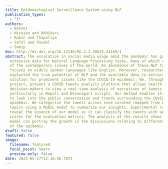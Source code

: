 ```yaml
---
title: Epidemiological Surveillance System using NLP
publication_types:
  - "7"
authors:
  - Basnet
  - Nirajan and Adhikari
  - Rabin and Thapaliya
  - Safal and Poudel
  - Samip
doi: http://dx.doi.org/10.13140/RG.2.2.29625.24169/1
abstract: The escalation in social media usage amid the pandemic has gathered
  extensive data for Natural Language Processing tasks, many of which solve some
  of the contemporary issues of the world. An abundance of these NLP tasks
  focuses on widely spoken languages like English. Moreover, researchers haven’t
  exploited the true potential of NLP and the available data to extract a
  solution for prominent issues like the COVID-19 epidemic. We, through this
  project, present a COVID tweets analysis platform that allows health
  decision-makers to view a real-time analysis of narratives of tweets,
  particularly in Nepali and Devanagari scripts. Our method enables stakeholders
  to look into the public conversation and trends surrounding the COVID-19
  epidemic. We categorize the tweets across nine curated (mapped from WHO)
  topics using a MuRIL model to summarize our insights. Experimental results
  reveal the essence of our model as it can classify the tweets with appropriate
  scores for the evaluation metrics. The analysis of the results shows that our
  model can portray the growth in the discussions relating to different phases
  of the epidemic.
draft: false
featured: false
image:
  filename: featured
  focal_point: Smart
  preview_only: false
date: 2023-05-27T12:16:56.787Z
---
```

